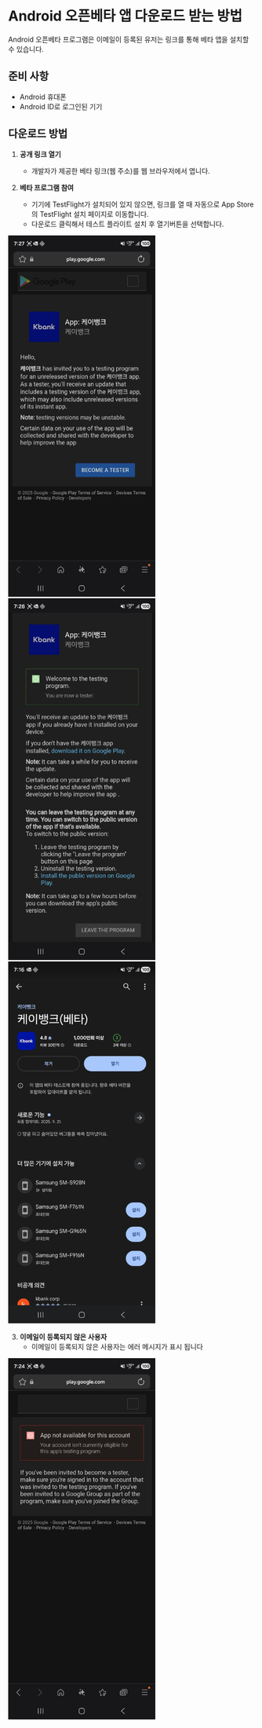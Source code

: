 # Android 오픈베타 앱 다운로드 받는 방법

Android 오픈베타 프로그램은 이메일이 등록된 유저는 링크를 통해  베타 앱을 설치할 수 있습니다.

## 준비 사항
- Android 휴대폰 
- Android ID로 로그인된 기기

## 다운로드 방법

1. **공개 링크 열기**
   - 개발자가 제공한 베타 링크(웹 주소)를 웹 브라우저에서 엽니다.


2. **베타 프로그램 참여**
   - 기기에 TestFlight가 설치되어 있지 않으면, 링크를 열 때 자동으로 App Store의 TestFlight 설치 페이지로 이동합니다.
   - 다운로드 클릭해서 테스트 플라이트 설치 후 열기버튼을 선택합니다.

<img src="screenshot/aos_01.jpeg" alt="TestFlight 설치 화면" width="300"/>  <img src="screenshot/aos_02.jpeg" alt="TestFlight 설치 화면" width="300"/>
<img src="screenshot/aos_03.jpeg" alt="TestFlight 설치 화면" width="300"/>


3. **이메일이 등록되지 않은 사용자**
   - 이메일이 등록되지 않은 사용자는 에러 메시지가 표시 됩니다

<img src="screenshot/aos_04.jpeg" alt="TestFlight 설치 화면" width="300"/>
